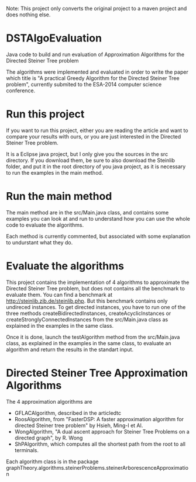Note: This project only converts the original project to a maven project and does nothing else. 

DSTAlgoEvaluation
=================

Java code to build and run evaluation of Approximation Algorithms for the Directed Steiner Tree problem

The algorithms were implemented and evaluated in order to write the paper which title is
"A practical Greedy Algorithm for the Directed Steiner Tree problem", currently submited to the ESA-2014 computer science conference. 

# Run this project

If you want to run this project, either you are reading the article and want to compare your results with ours, or you are just interested in the Directed Steiner Tree problem. 

It is a Eclipse java project, but I only give you the sources in the src directory. If you download them, be sure to also download the Steinlib folder, and put it in the root directory of you java project, as it is necessary to run the examples in the main method.

# Run the main method

The main method are in the src/Main.java class, and contains some examples you can look at and run to understand how you can use the whole code to evaluate the algorithms.

Each method is currently commented, but associated with some explanation to undurstant what they do.

# Evaluate the algorithms

This project contains the implementation of 4 algorithms to approximate the Directed Steiner Tree problem, but does not contains all the benchmark to evaluate them. You can find a benchmark at http://steinlib.zib.de/steinlib.php. But this benchmark contains only undireced instances. To get directed instances, you have to run one of the three methods createBidirectedInstances, createAcyclicInstances or createStronglyConnectedInstances from the src/Main.java class as explained in the examples in the same class.

Once it is done, launch the testAlgorithm method from the src/Main.java class, as explained in the examples in the same class, to evaluate an algorithm and return the results in the standart input. 

# Directed Steiner Tree Approximation Algorithms

The 4 approximation algorithms are
- GFLACAlgorithm, described in the articledtc
- RoosAlgorithm, from "FasterDSP: A faster approximation algorithm for directed Steiner tree problem" by Hsieh, Ming-I et Al.
- WongAlgorithm, "A dual ascent approach for Steiner Tree Problems on a directed graph", by R. Wong
- ShPAlgorithm, which computes all the shortest path from the root to all terminals.

Each algorithm class is in the package graphTheory.algorithms.steinerProblems.steinerArborescenceApproximation
